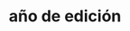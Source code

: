 ---
layout: busquedas
criterio: Date
title: año de edición
tagline: Books by year of edition
img: tema/edicion.jpg
---